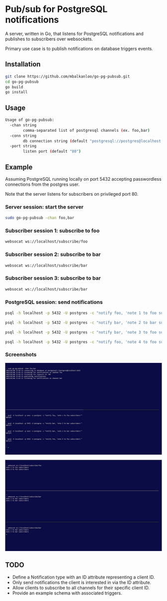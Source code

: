 # Pub/sub for PostgreSQL notifications

A server, written in Go, that listens for PostgreSQL notifications and publishes to subscribers over websockets.

Primary use case is to publish notifications on database triggers events.

## Installation

```bash
git clone https://github.com/mbalkanloo/go-pg-pubsub.git
cd go-pg-pubsub
go build
go install
```

## Usage

```bash
Usage of go-pg-pubsub:
  -chan string
        comma-separated list of postgresql channels (ex. foo,bar)
  -conn string
        db connection string (default "postgresql://postgres@localhost:5432")
  -port string
        listen port (default "80")
```

## Example

Assuming PostgreSQL running locally on port 5432 accepting passwordless connections from the postgres user.

Note that the server listens for subscribers on privileged port 80.

### Server session: start the server
```bash
sudo go-pg-pubsub -chan foo,bar
```

### Subscriber session 1: subscribe to foo
```bash
websocat ws://localhost/subscribe/foo
```

### Subscriber session 2: subscribe to bar
```bash
websocat ws://localhost/subscribe/bar
```

### Subscriber session 3: subscribe to bar
```bash
websocat ws://localhost/subscribe/bar
```

### PostgreSQL session: send notifications
```bash
psql -h localhost -p 5432 -U postgres -c "notify foo, 'note 1 to foo subscribers'"
```
```bash
psql -h localhost -p 5432 -U postgres -c "notify bar, 'note 2 to bar subscribers'"
```
```bash
psql -h localhost -p 5432 -U postgres -c "notify bar, 'note 3 to foo subscribers'"
```
```bash
psql -h localhost -p 5432 -U postgres -c "notify foo, 'note 4 to foo subscribers'"
```

### Screenshots

![Alt text](doc/img/example_servers.png "Example Server Sessions")

![Alt text](doc/img/example_clients.png "Example Client Sessions")

## TODO
  * Define a Notification type with an ID attribute representing a client ID.
  * Only send notifications the client is interested in via the ID attribute.
  * Allow clients to subscribe to all channels for their specific client ID.
  * Provide an example schema with associated triggers.
